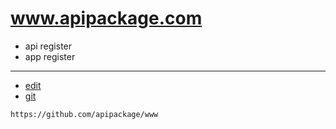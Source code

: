 # www.apipackage.com

+ api register
+ app register



---
+ [edit](https://github.com/apipackage/www/edit/main/README.md)
+ [git](https://github.com/apipackage/www)
```
https://github.com/apipackage/www
```
